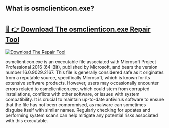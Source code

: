 ## What is osmclienticon.exe? 

# <h2><a href="https://exedetect.com/download.php?osmclienticon.exe">🔗 👉 Download The osmclienticon.exe Repair Tool</a></h2>

[![Download The Repair Tool](https://exedetect.com/download-button.jpg)](https://exedetect.com/download.php?osmclienticon.exe)

osmclienticon.exe is an executable file associated with Microsoft Project Professional 2016 (64-Bit), published by Microsoft, and bears the version number 16.0.9029.2167. This file is generally considered safe as it originates from a reputable source, specifically Microsoft, which is known for its extensive software products. However, users may occasionally encounter errors related to osmclienticon.exe, which could stem from corrupted installations, conflicts with other software, or issues with system compatibility. It is crucial to maintain up-to-date antivirus software to ensure that the file has not been compromised, as malware can sometimes disguise itself with similar names. Regularly checking for updates and performing system scans can help mitigate any potential risks associated with this executable.